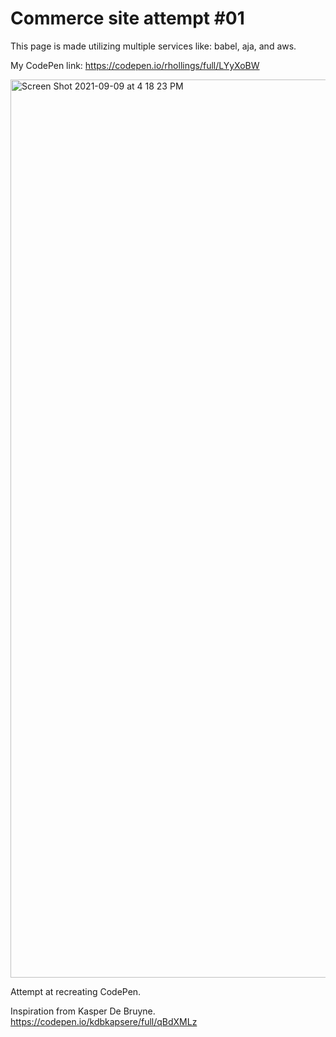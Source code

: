 # Commerce site attempt #01

This page is made utilizing multiple services like: babel, aja, and aws.

My CodePen link: https://codepen.io/rhollings/full/LYyXoBW



<img width="1437" alt="Screen Shot 2021-09-09 at 4 18 23 PM" src="https://user-images.githubusercontent.com/75183667/132703359-74372411-0d57-4a1e-b9ba-d8bafa6b53be.png">



Attempt at recreating CodePen. 

Inspiration from Kasper De Bruyne. https://codepen.io/kdbkapsere/full/qBdXMLz 
